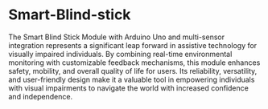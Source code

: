 # Smart-Blind-stick
The Smart Blind Stick Module with Arduino Uno and multi-sensor 
integration represents a significant leap forward in assistive technology 
for visually impaired individuals. By combining real-time environmental 
monitoring with customizable feedback mechanisms, this module 
enhances safety, mobility, and overall quality of life for users. Its 
reliability, versatility, and user-friendly design make it a valuable tool in 
empowering individuals with visual impairments to navigate the world 
with increased confidence and independence.
